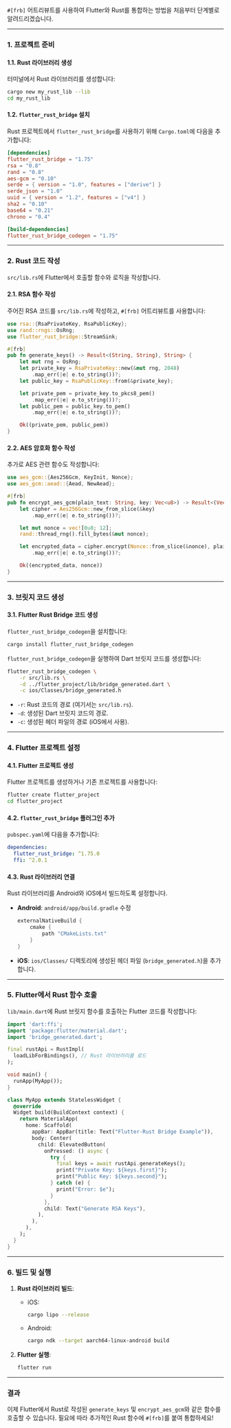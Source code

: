 `#[frb]` 어트리뷰트를 사용하여 Flutter와 Rust를 통합하는 방법을 처음부터 단계별로 알려드리겠습니다.

---

### 1. 프로젝트 준비

#### 1.1. Rust 라이브러리 생성
터미널에서 Rust 라이브러리를 생성합니다:
```bash
cargo new my_rust_lib --lib
cd my_rust_lib
```

#### 1.2. `flutter_rust_bridge` 설치
Rust 프로젝트에서 `flutter_rust_bridge`를 사용하기 위해 `Cargo.toml`에 다음을 추가합니다:
```toml
[dependencies]
flutter_rust_bridge = "1.75"
rsa = "0.8"
rand = "0.8"
aes-gcm = "0.10"
serde = { version = "1.0", features = ["derive"] }
serde_json = "1.0"
uuid = { version = "1.2", features = ["v4"] }
sha2 = "0.10"
base64 = "0.21"
chrono = "0.4"

[build-dependencies]
flutter_rust_bridge_codegen = "1.75"
```

---

### 2. Rust 코드 작성

`src/lib.rs`에 Flutter에서 호출할 함수와 로직을 작성합니다.

#### 2.1. RSA 함수 작성
주어진 RSA 코드를 `src/lib.rs`에 작성하고, `#[frb]` 어트리뷰트를 사용합니다:
```rust
use rsa::{RsaPrivateKey, RsaPublicKey};
use rand::rngs::OsRng;
use flutter_rust_bridge::StreamSink;

#[frb]
pub fn generate_keys() -> Result<(String, String), String> {
    let mut rng = OsRng;
    let private_key = RsaPrivateKey::new(&mut rng, 2048)
        .map_err(|e| e.to_string())?;
    let public_key = RsaPublicKey::from(&private_key);

    let private_pem = private_key.to_pkcs8_pem()
        .map_err(|e| e.to_string())?;
    let public_pem = public_key.to_pem()
        .map_err(|e| e.to_string())?;

    Ok((private_pem, public_pem))
}
```

#### 2.2. AES 암호화 함수 작성
추가로 AES 관련 함수도 작성합니다:
```rust
use aes_gcm::{Aes256Gcm, KeyInit, Nonce};
use aes_gcm::aead::{Aead, NewAead};

#[frb]
pub fn encrypt_aes_gcm(plain_text: String, key: Vec<u8>) -> Result<(Vec<u8>, Vec<u8>), String> {
    let cipher = Aes256Gcm::new_from_slice(&key)
        .map_err(|e| e.to_string())?;

    let mut nonce = vec![0u8; 12];
    rand::thread_rng().fill_bytes(&mut nonce);

    let encrypted_data = cipher.encrypt(Nonce::from_slice(&nonce), plain_text.as_bytes())
        .map_err(|e| e.to_string())?;

    Ok((encrypted_data, nonce))
}
```

---

### 3. 브릿지 코드 생성

#### 3.1. Flutter Rust Bridge 코드 생성
`flutter_rust_bridge_codegen`을 설치합니다:
```bash
cargo install flutter_rust_bridge_codegen
```

`flutter_rust_bridge_codegen`을 실행하여 Dart 브릿지 코드를 생성합니다:
```bash
flutter_rust_bridge_codegen \
    -r src/lib.rs \
    -d ../flutter_project/lib/bridge_generated.dart \
    -c ios/Classes/bridge_generated.h
```

- `-r`: Rust 코드의 경로 (여기서는 `src/lib.rs`).
- `-d`: 생성된 Dart 브릿지 코드의 경로.
- `-c`: 생성된 헤더 파일의 경로 (iOS에서 사용).

---

### 4. Flutter 프로젝트 설정

#### 4.1. Flutter 프로젝트 생성
Flutter 프로젝트를 생성하거나 기존 프로젝트를 사용합니다:
```bash
flutter create flutter_project
cd flutter_project
```

#### 4.2. `flutter_rust_bridge` 플러그인 추가
`pubspec.yaml`에 다음을 추가합니다:
```yaml
dependencies:
  flutter_rust_bridge: ^1.75.0
  ffi: ^2.0.1
```

#### 4.3. Rust 라이브러리 연결
Rust 라이브러리를 Android와 iOS에서 빌드하도록 설정합니다.

- **Android**: `android/app/build.gradle` 수정
  ```gradle
  externalNativeBuild {
      cmake {
          path "CMakeLists.txt"
      }
  }
  ```

- **iOS**: `ios/Classes/` 디렉토리에 생성된 헤더 파일 (`bridge_generated.h`)을 추가합니다.

---

### 5. Flutter에서 Rust 함수 호출

`lib/main.dart`에 Rust 브릿지 함수를 호출하는 Flutter 코드를 작성합니다:

```dart
import 'dart:ffi';
import 'package:flutter/material.dart';
import 'bridge_generated.dart';

final rustApi = RustImpl(
  loadLibForBindings(), // Rust 라이브러리를 로드
);

void main() {
  runApp(MyApp());
}

class MyApp extends StatelessWidget {
  @override
  Widget build(BuildContext context) {
    return MaterialApp(
      home: Scaffold(
        appBar: AppBar(title: Text("Flutter-Rust Bridge Example")),
        body: Center(
          child: ElevatedButton(
            onPressed: () async {
              try {
                final keys = await rustApi.generateKeys();
                print("Private Key: ${keys.first}");
                print("Public Key: ${keys.second}");
              } catch (e) {
                print("Error: $e");
              }
            },
            child: Text("Generate RSA Keys"),
          ),
        ),
      ),
    );
  }
}
```

---

### 6. 빌드 및 실행

1. **Rust 라이브러리 빌드**:
   - iOS:
     ```bash
     cargo lipo --release
     ```
   - Android:
     ```bash
     cargo ndk --target aarch64-linux-android build
     ```

2. **Flutter 실행**:
   ```bash
   flutter run
   ```

---

### 결과
이제 Flutter에서 Rust로 작성된 `generate_keys` 및 `encrypt_aes_gcm`와 같은 함수를 호출할 수 있습니다. 필요에 따라 추가적인 Rust 함수에 `#[frb]`를 붙여 통합하세요!